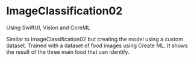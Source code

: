 # ImageClassification02
Using SwiftUI, Vision and CoreML 

Similar to ImageClassification02 but creating the model using a custom dataset. 
Trained with a dataset of food images using Create ML. It shows the result of the three main food that can identify. 
